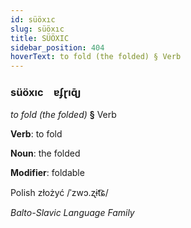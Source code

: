 ```yaml
---
id: süöxıc
slug: süöxıc
title: SÜÖXIC
sidebar_position: 404
hoverText: to fold (the folded) § Verb
---
```


### süöxıc&emsp;<span kind="abugida">ɐʄɽıɋ̄ȷ</span>

*to fold (the folded)* **§** Verb

**Verb**: to fold

**Noun**: the folded

**Modifier**: foldable

Polish złożyć /ˈzwɔ.ʐɨt͡ɕ/

*Balto-Slavic Language Family*
